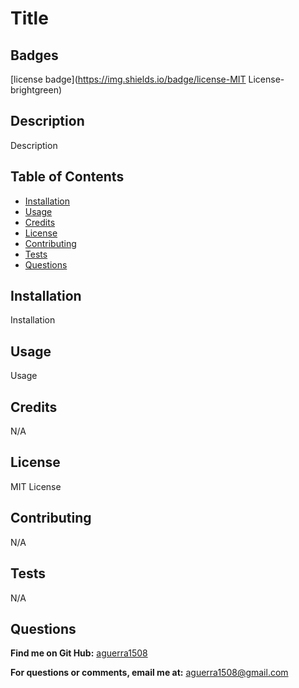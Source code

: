 # Title

  ## Badges

  [license badge](https://img.shields.io/badge/license-MIT License-brightgreen)

  ## Description
  
  Description

  ## Table of Contents

  * [Installation](#installation)
  * [Usage](#usage)
  * [Credits](#credits)
  * [License](#license)
  * [Contributing](#contributing)
  * [Tests](#tests)
  * [Questions](#questions)
  
  ## Installation
  
  Installation
  
  ## Usage 
  
  Usage
  
  ## Credits
  
  N/A

  ## License
  
  MIT License
  
  ## Contributing
  
  N/A
  
  ## Tests
  
  N/A

  ## Questions
  
  __Find me on Git Hub:__ [aguerra1508](https://github.com/aguerra1508 "Git Hub")
  
  __For questions or comments, email me at:__ aguerra1508@gmail.com
